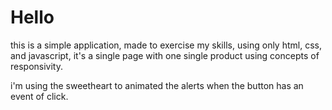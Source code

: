 # Hello 

  this is a simple application, made to exercise my skills, using only html, css, and javascript, 
 it's a single page with one single product using concepts of responsivity.
 
  i'm using the sweetheart to animated the alerts when the button has an event of click.
